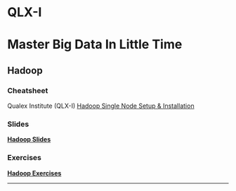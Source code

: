 # QLX-I

# Master Big Data In Little Time

## Hadoop

### Cheatsheet

Qualex Institute (QLX-I) [Hadoop Single Node Setup & Installation](http://qlx.services/institute/files/Hadoop_single_node_setup.pdf)

### Slides
**[Hadoop Slides](https://qlx.services/institute/review/bigdata/hadoop/slides/#/)**

### Exercises
**[Hadoop Exercises](https://qlx.services/institute/review/bigdata/hadoop/exercises/#elf_l1_aGFkb29w)**

- - -